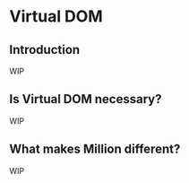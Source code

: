 # Virtual DOM

## Introduction

WIP

## Is Virtual DOM necessary?

WIP

## What makes Million different?

WIP
